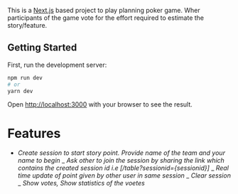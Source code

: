 This is a [Next.js](https://nextjs.org/) based project to play planning poker game. Wher participants of the game vote for the effort required to estimate the story/feature.

## Getting Started

First, run the development server:

```bash
npm run dev
# or
yarn dev
```

Open [http://localhost:3000](http://localhost:3000) with your browser to see the result.

# Features
- _Create session to start story point. Provide name of the team and your name to begin_
_ _Ask other to join the session by sharing the link which contains the created session id i.e [/table?sessionid={sessionid}]_
_ _Real time update of point given by other user in same session_
_ _Clear session_
_ _Show votes, Show statistics of the voetes_

